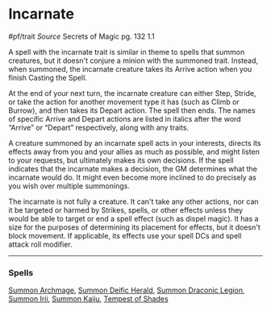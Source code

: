 # Incarnate
#pf/trait 
*Source* Secrets of Magic pg. 132 1.1

A spell with the incarnate trait is similar in theme to spells that summon creatures, but it doesn't conjure a minion with the summoned trait. Instead, when summoned, the incarnate creature takes its Arrive action when you finish Casting the Spell.

At the end of your next turn, the incarnate creature can either Step, Stride, or take the action for another movement type it has (such as Climb or Burrow), and then takes its Depart action. The spell then ends. The names of specific Arrive and Depart actions are listed in italics after the word “Arrive” or “Depart” respectively, along with any traits.

A creature summoned by an incarnate spell acts in your interests, directs its effects away from you and your allies as much as possible, and might listen to your requests, but ultimately makes its own decisions. If the spell indicates that the incarnate makes a decision, the GM determines what the incarnate would do. It might even become more inclined to do precisely as you wish over multiple summonings.

The incarnate is not fully a creature. It can't take any other actions, nor can it be targeted or harmed by Strikes, spells, or other effects unless they would be able to target or end a spell effect (such as dispel magic). It has a size for the purposes of determining its placement for effects, but it doesn't block movement. If applicable, its effects use your spell DCs and spell attack roll modifier.

---

### Spells
[Summon Archmage](../Magic/Spells/Level%208/Summon%20Archmage.md), [Summon Deific Herald](../Magic/Spells/Level%208/Summon%20Deific%20Herald.md), [Summon Draconic Legion](../Magic/Spells/Level%209/Summon%20Draconic%20Legion.md), [Summon Irii](../Magic/Spells/Level%208/Summon%20Irii.md), [Summon Kaiju](../Magic/Spells/Level%2010/Summon%20Kaiju.md), [Tempest of Shades](../Magic/Spells/Level%207/Tempest%20of%20Shades.md)